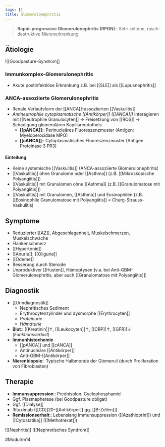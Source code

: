 ```yaml
---
tags: []
title: Glomerulonephritis
---
```

> **Rapid-progressive Glomerulonephritis (RPGN)**:: Sehr seltene, rasch-destruktive Nierenerkrankung

## Ätiologie
![[Goodpasture-Syndrom]]
### Immunkomplex-Glomerulonephritis
- Akute postinfektiöse Erkrankung z.B. bei [[SLE]] als [[Lupusnephritis]]
### ANCA-assoziierte Glomerulonephritis
- Renale Verlaufsform der [[ANCA]]-assoziierten [[Vaskulitis]]
- *Antineutrophile cytoplasmatische [[Antikörper]] ([[ANCA]])* interagieren mit [[Neutrophile Granulocyten]] → Freisetzung von [[ROS]] → Schädigung glomerulären Kapillarendothels
	- **[[pANCA]]**:: Perinucleäres Fluoreszenzmuster (Antigen: Myeloperoxidase MPO)
	- **[[cANCA]]**:: Cytoplasmatisches Fluoreszenzmuster (Antigen: Proteinase 3 PR3)
#### Einteilung
- Keine systemische [[Vaskulitis]] (ANCA-assoziierte Glomerulonephritis)
- [[Vaskulitis]] ohne Granulome oder [[Asthma]] (z.B. [[Mikroskopische Polyangiitis]])
- [[Vaskulitis]] mit Granulomen ohne [[Asthma]] (z.B. [[Granulomatose mit Polyangiitis]])
- [[Vaskulitis]] mit Granulomen, [[Asthma]] und Eosinophilen (z.B. [[Eosinophile Granulomatose mit Polyangiitis]] = Churg-Strauss-Vaskulitis)
## Symptome
- Reduzierter [[AZ]], Abgeschlagenheit, Muskelschmerzen, Muskelschwäche
- Flankenschmerz
- [[Hypertonie]]
- [[Anurie]], [[Oligurie]]
- [[Ödeme]]
- Besserung durch Steroide
- Unproduktiver [[Husten]], Hämoptysen (v.a. bei Anti-GBM-Glomerulonephritis, aber auch [[Granulomatose mit Polyangiitis]])

## Diagnostik
- [[Urindiagnostik]]
	- Nephritisches Sediment
	- Erythrocytenzylinder und dysmorphe [[Erythrocyten]]
	- *Proteinurie*
	- *Hämaturie*
- **Blut**:: [[Kreatinin]]↑, [[Leukocyten]]↑, [[CRP]]↑, [[GFR]]↓ (*Funktionsverlust*)
- **Immunhistochemie**
	- [[pANCA]] und [[cANCA]]
	- Antinucleäre [[Antikörper]]
	- Anti-GBM-[[Antikörper]]
- **Nierenbiopsie**:: Typische Halbmonde der Glomeruli (durch Proliferation von Fibroblasten)

## Therapie
- **Immunsuppression**:: Prednisolon, Cyclophosphamid
- Ggf. Plasmapherese (bei Goodpasture obligat)
- Ggf. [[Dialyse]]
- Rituximab ([[CD]]20-[[Antikörper]] gg. [[B-Zellen]])
- **Remissionserhalt**:: Lebenslang Immunsuppression ([[Azathioprin]]) und [[Cytostatika]] ([[Methotrexat]])


![[Nephritis]]
![[Nephrotisches Syndrom]]

#Modul/m14 